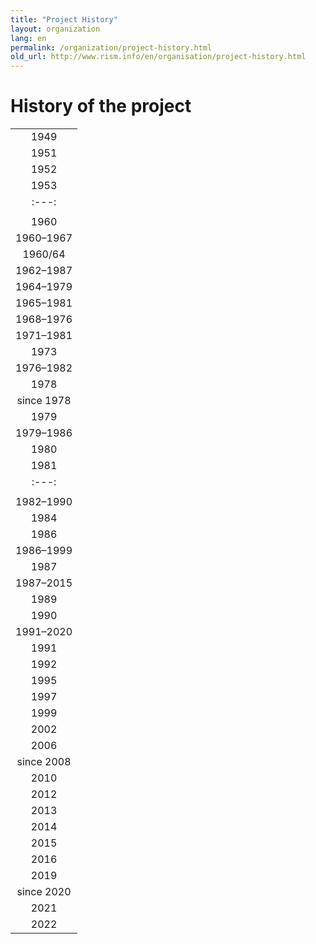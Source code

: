```yaml
---
title: "Project History"
layout: organization
lang: en
permalink: /organization/project-history.html
old_url: http://www.rism.info/en/organisation/project-history.html
---
```


# History of the project

|  |
| :---: |
| 1949 | Decision to establish an International Inventory of Musical Sources through the [International Musicological Society (IMS)](https://www.musicology.org/){:target="_blank"} |
| 1951 | Decision to carry out the project in cooperation with the [International Association of Music Libraries, Music Archives and Music Documentation Centres (IAML)](http://www.iaml.info/){:target="_blank"} |
| 1952 | First conference of the Commission Mixte set up by both organizations. Elaboration of a master plan |
| 1953 | Establishment of the first secretariat in Paris. Director: François Lesure  |
| :---: |
| |![1953](/images/organization/history-1953.png)  *1st RISM meeting, Paris 1953: François Lesure, Vladimir Fedorov, Nanie Bridgman, Nino Pirotta* |
| 1960 | Zentralredaktion in Kassel established |
| 1960–1967 | Director of the Zentralredaktion: Dr. Friedrich W. Riedel |
| 1960/64 | First publications of series B: 1960 B/I: François Lesure: _Recueils Imprimés XVIe-XVIIe Siècles_; 1964 B/II: François Lesure: _Recueils Imprimés XVIIIe Siècle_. Since then more than 30 volumes have been published; see the [RISM publications](/publications.html#series-b-bibliographies-organized-by-topic) |
| 1962–1987 | Financial support from the City of Kassel |
| 1964–1979 | Financial support from the Ford Foundation |
| 1965–1981 | Financial support from Stiftung Volkswagenwerk Hannover |
| 1968–1976 | Director of the Zentralredaktion: Dr. Karlheinz Schlager |
| 1971–1981 | Publication of A/I: [_Einzeldrucke vor 1800_ (Individual Prints before 1800)](/publications.html#series-a-inventories-of-musical-sources); 9 volumes |
| 1973 | Establishment of regulations with regard to form and content for the description of manuscripts by the Advisory Research Committee |
| 1976–1982 | Director of the Zentralredaktion: Dr. Helmut Rösing |
| 1978 | Start of [series A/II](/publications.html#series-a-inventories-of-musical-sources): Publication of the [catalogue of the Fürstlich Hohenlohe-Langenburg'sche Schlossbibliothek](/publications/bibliography.html#1978) in *Fontes* |
| since 1978 | Support from UNESCO Conseil International de la Philosophie et des Sciences Humaines |
| 1979 | Foundation of the association Internationales Quellenlexikon der Musik e.V. First publications of series C: C/IV: Cecil Hill, Katya Manor, James Siddons, Dorothy Freed, *Directory of Music Research Libraries. Volume 4: Australia, Israel, Japan, New Zealand*. Since then, 5 volumes have appeared in series C (some revised; see [RISM publications](/publications.html#series-c-directory-of-music-research-libraries)) |
| 1979–1986 | Publication of three [special volumes](/publications.html#special-volumes): Norbert Böker-Heil, Harald Heckmann, Ilse Kindermann: *Das Tenorlied. Mehrstimmige Lieder in deutschen Quellen 1450- 1580* |
| 1980 | Inclusion of the Zentralredaktion in the "Akademienprogramm" financed by state and federal governments through the Conference of the Academies of Sciences |
| 1981 | Publication of the [guidelines for series A/II](/publications/bibliography.html#1981) in *Fontes* |
| :---: |
| |![1981](/images/organization/history-fontes.png) *Meeting of the Commission mixte, Budapest 1981: Israel Adler, Pierluigi Petrobelli, Barry S. Brook, Clemens von Gleich, Helmut Rösing, Wolfgang Rehm, Harald Heckmann*
| 1982–1990 | Director of the Zentralredaktion: Dr. Joachim Schlichte |
| 1984 | First microfiche edition of series A/II |
| 1986 | Second microfiche edition of series A/II |
| 1986–1999 | Publication of A/I *Einzeldrucke vor 1800 (Individual Prints before 1800): Addenda et Corrigenda* (4 volumes) |
| 1987 | Zentralredaktion moves to Frankfurt am Main, Stadt- und Universitätsbibliothek at Goethe Universität |
| 1987–2015 | Financial support from the City of Frankfurt |
| 1989 | Publication of [INFO-RISM No. 1](/publications/info-rism.html). Regular issues until 2001 |
| 1990 | Introduction of the program PIKaDo to catalog musical sources |
| 1991–2020 | Director of the Zentralredaktion: Klaus Keil |
| 1991 | Establishment of a subcommission of the Commission Mixte for libretti. Transfer of approx. 90,000 entries from series A/II to the PIKaDo program by RISM Germany |
| 1992 | Publication of *Libretti in deutschen Bibliotheken. Katalog der gedruckten Texte zu Opern, Oratorien, Kantaten, Schuldramen, Balletten und Gelegenheitskompositionen von den Anfängen bis zur Mitte des 19. Jahrhunderts*. Microfiche edition |
| 1995 | First CD-ROM edition of series A/II (K.G. Saur). New editions annually until 2008. |
| 1997 | First version of internet database of series A/II, a joint project of the RISM Zentralredaktion and the U.S. RISM Office at Harvard University. |
| 1999 | Publication of the RISM library sigla as a [complete index](/publications.html#special-volumes) |
| 2002 | International congress: Scientific and Technological Challenges of Musicological Source Research at International Level — 50 Years RISM. Second version of internet database of Series A/II with biannual updates. Provider: National Information Services Corporation (NISC USA) |
| 2006 | Introduction of the program Kallisto to catalog musical sources; PIKaDo phased out |
| since 2008 | Database offered through EBSCO |
| 2010 | RISM Catalog of Musical Sources database launched online free of charge with monthly updates at [https://opac.rism.info/](https://opac.rism.info/){:blank}, a project of the RISM Zentralredaktion in cooperation with the Bavarian State Library (Munich) and the State Library of Berlin.  |
| 2012 | International conference: [Music Documentation in Libraries, Scholarship, and Practice](/publications/conferences/conference-2012.html) |
| 2013 | RISM data offered as open data through the RISM Catalog of Musical Sources |
| 2014 | RISM data offered as linked open data through the RISM Catalog of Musical Sources |
| 2015 | International conference: [RISM Colloquium](/publications/conferences/colloquium-2015.html). Updated German-English [RISM brochure](/publications/brochures.html) published |
| 2016 | International conference: [Documenting Musical Sources in Latin America](/publications/conferences/latin-america-conference-2016.html). Use of Kallisto ends; cataloging program Muscat adopted for the international RISM project, in cooperation with RISM Switzerland |
| 2019 | International conference: [Works, Work Titles, Work Authorities: Perspectives on Introducing a Work Level in RISM](/publications/conferences/work-level-2019.html) |
| since 2020 | Director of the Zentralredaktion: Dr. Balázs Mikusi |
| 2021 | [RISM Lecture Series launched](/publications/rism-lectures.html). The [RISM Digital Center is established](/new_at_rism/2020/12/15/announcing-rism-digital-center.html) in Bern, Switzerland, which reports to the IMS and IAML through the Commission mixte. |
| 2022 | [RISM Online](https://rism.online/){:blank} launched, a project of the RISM Digital Center. Conference [Musical Sources: Past and Future - An International Conference Celebrating 70 Years of RISM](/publications/conferences/musical-sources-past-future-2022.html). Special issue of _Fontes artis musicae_, "[In Celebration of RISM’s Seventieth Anniversary](https://muse.jhu.edu/issue/48911){:blank}" (69, no. 3, July-September 2022). |
